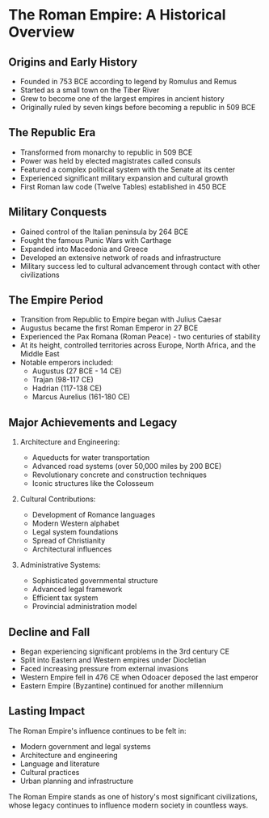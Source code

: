 # The Roman Empire: A Historical Overview

## Origins and Early History

- Founded in 753 BCE according to legend by Romulus and Remus
- Started as a small town on the Tiber River
- Grew to become one of the largest empires in ancient history
- Originally ruled by seven kings before becoming a republic in 509 BCE

## The Republic Era

- Transformed from monarchy to republic in 509 BCE
- Power was held by elected magistrates called consuls
- Featured a complex political system with the Senate at its center
- Experienced significant military expansion and cultural growth
- First Roman law code (Twelve Tables) established in 450 BCE

## Military Conquests

- Gained control of the Italian peninsula by 264 BCE
- Fought the famous Punic Wars with Carthage
- Expanded into Macedonia and Greece
- Developed an extensive network of roads and infrastructure
- Military success led to cultural advancement through contact with other civilizations

## The Empire Period

- Transition from Republic to Empire began with Julius Caesar
- Augustus became the first Roman Emperor in 27 BCE
- Experienced the Pax Romana (Roman Peace) - two centuries of stability
- At its height, controlled territories across Europe, North Africa, and the Middle East
- Notable emperors included:
  - Augustus (27 BCE - 14 CE)
  - Trajan (98-117 CE)
  - Hadrian (117-138 CE)
  - Marcus Aurelius (161-180 CE)

## Major Achievements and Legacy

1. Architecture and Engineering:

   - Aqueducts for water transportation
   - Advanced road systems (over 50,000 miles by 200 BCE)
   - Revolutionary concrete and construction techniques
   - Iconic structures like the Colosseum

2. Cultural Contributions:

   - Development of Romance languages
   - Modern Western alphabet
   - Legal system foundations
   - Spread of Christianity
   - Architectural influences

3. Administrative Systems:
   - Sophisticated governmental structure
   - Advanced legal framework
   - Efficient tax system
   - Provincial administration model

## Decline and Fall

- Began experiencing significant problems in the 3rd century CE
- Split into Eastern and Western empires under Diocletian
- Faced increasing pressure from external invasions
- Western Empire fell in 476 CE when Odoacer deposed the last emperor
- Eastern Empire (Byzantine) continued for another millennium

## Lasting Impact

The Roman Empire's influence continues to be felt in:

- Modern government and legal systems
- Architecture and engineering
- Language and literature
- Cultural practices
- Urban planning and infrastructure

The Roman Empire stands as one of history's most significant civilizations, whose legacy continues to influence modern society in countless ways.

